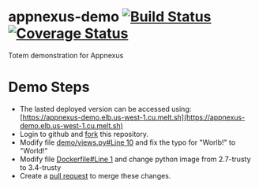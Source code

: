 # appnexus-demo [![Build Status](https://travis-ci.org/totem/appnexus-demo.svg)](https://travis-ci.org/totem/scholastic-demo) [![Coverage Status](https://coveralls.io/repos/totem/appnexus-demo/badge.svg)](https://coveralls.io/r/totem/appnexus-demo)
Totem demonstration for Appnexus

# Demo Steps

* The lasted deployed version can be accessed using:  
[https://appnexus-demo.elb.us-west-1.cu.melt.sh](https://appnexus-demo.elb.us-west-1.cu.melt.sh)
* Login to github and [fork](https://github.com/totem/appnexus-demo/fork) this repository.
* Modify file [demo/views.py#Line 10](demo/views.py#L10) and fix the typo for "Worlb!" to "World!"
* Modify file [Dockerfile#Line 1](Dockerfile#L1) and change python image from 2.7-trusty to 3.4-trusty
* Create a [pull request](https://github.com/totem/appnexus-demo/compare) to merge these changes.
